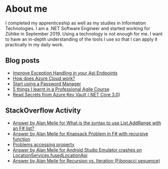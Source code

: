 # About me
I completed my apprenticeship as well as my studies in Information Technologies. I am a .NET Software Engineer and started working for Zühlke in September 2019. Using a technology is not enough for me. I want to have an in-depth understanding of the tools I use so that I can apply it practically in my daily work.

## Blog posts
<!-- BLOG-POST-LIST:START -->
- [Improve Exception Handling in your Api Endpoints](https://medium.com/@alan.meile/improve-exception-handling-in-your-api-endpoints-ea809337fecc?source=rss-ccd8707e0a7b------2)
- [How does Azure Cloud work?](https://medium.com/@alan.meile/how-does-azure-cloud-work-7479b6f12979?source=rss-ccd8707e0a7b------2)
- [Start using a Password Manager](https://medium.com/@alan.meile/start-using-a-password-manager-dab736c4c0cd?source=rss-ccd8707e0a7b------2)
- [5 things I learnt in a  Professional Agile Course](https://medium.com/@alan.meile/5-things-i-learnt-in-a-professional-agile-course-7755d7a5ed54?source=rss-ccd8707e0a7b------2)
- [Read Secrets from Azure Key Vault (.NET Core 3.0)](https://medium.com/@alan.meile/read-secrets-from-azure-key-vault-net-core-3-0-982b5485f642?source=rss-ccd8707e0a7b------2)
<!-- BLOG-POST-LIST:END -->

## StackOverflow Activity
<!-- STACKOVERFLOW:START -->
- [Answer by Alan Meile for What is the syntax to use List.AddRange with an F# list?](https://stackoverflow.com/questions/63309955/what-is-the-syntax-to-use-list-addrange-with-an-f-list/63323311#63323311)
- [Answer by Alan Meile for Knapsack Problem in F# with recursive function](https://stackoverflow.com/questions/62432616/knapsack-problem-in-f-with-recursive-function/62436119#62436119)
- [Problems accessing property](https://stackoverflow.com/questions/48366647/problems-accessing-property)
- [Answer by Alan Meile for Android Studio Emulator crashes on LocationServices.fusedLocationApi](https://stackoverflow.com/questions/32994061/android-studio-emulator-crashes-on-locationservices-fusedlocationapi/44291555#44291555)
- [Answer by Alan Meile for Recursion vs. Iteration (Fibonacci sequence)](https://stackoverflow.com/questions/21710756/recursion-vs-iteration-fibonacci-sequence/31245676#31245676)
<!-- STACKOVERFLOW:END -->
